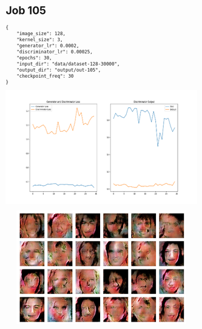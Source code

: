 
Job 105
=======


```
{
    "image_size": 128,
    "kernel_size": 3,
    "generator_lr": 0.0002,
    "discriminator_lr": 0.00025,
    "epochs": 30,
    "input_dir": "data/dataset-128-30000",
    "output_dir": "output/out-105",
    "checkpoint_freq": 30
}
```  
<p align="center">
    <img src="images/plot105.png" height="300"/>
</p>  
<p align="center">
    <img src="images/output105.png" height="300"/>
</p>